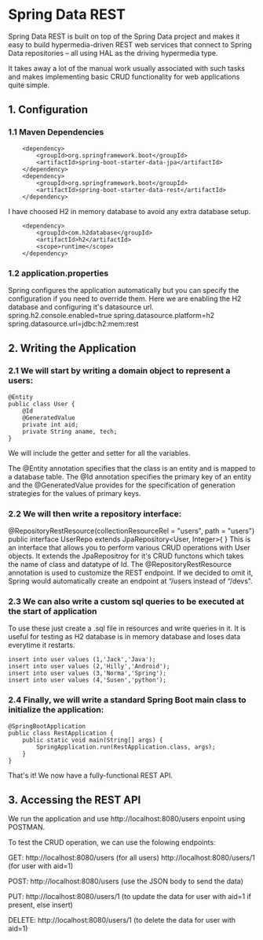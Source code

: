 # Spring Data REST

Spring Data REST is built on top of the Spring Data project and makes it easy to build hypermedia-driven REST web services that connect to Spring Data repositories – all using HAL as the driving hypermedia type.

It takes away a lot of the manual work usually associated with such tasks and makes implementing basic CRUD functionality for web applications quite simple.

## 1. Configuration
### 1.1 Maven Dependencies
```
    <dependency>
        <groupId>org.springframework.boot</groupId>
        <artifactId>spring-boot-starter-data-jpa</artifactId>
    </dependency>
    <dependency>
        <groupId>org.springframework.boot</groupId>
        <artifactId>spring-boot-starter-data-rest</artifactId>
    </dependency>
```
I have choosed H2 in memory database to avoid any extra database setup.
```
    <dependency>
        <groupId>com.h2database</groupId>
        <artifactId>h2</artifactId>
        <scope>runtime</scope>
    </dependency>
```

### 1.2 application.properties
Spring configures the application automatically but you can specify the configuration if you need to override them.
Here we are enabling the H2 database and configuring it's datasource url.
    spring.h2.console.enabled=true
    spring.datasource.platform=h2
    spring.datasource.url=jdbc:h2:mem:rest

## 2. Writing the Application
### 2.1 We will start by writing a domain object to represent a users:
```
@Entity
public class User {
    @Id
    @GeneratedValue
    private int aid;
    private String aname, tech;
}
```
We will include the getter and setter for all the variables.

The @Entity annotation specifies that the class is an entity and is mapped to a database table.
The @Id annotation specifies the primary key of an entity and the @GeneratedValue provides for the specification of generation strategies for the values of primary keys.

### 2.2 We will then write a repository interface:
@RepositoryRestResource(collectionResourceRel = "users", path = "users")
public interface UserRepo extends JpaRepository<User, Integer>{
}
This is an interface that allows you to perform various CRUD operations with User objects. It extends the JpaRepositroy for it's CRUD functons which takes the name of class and datatype of Id.
The @RepositoryRestResource annotation is used to customize the REST endpoint. If we decided to omit it, Spring would automatically create an endpoint at “/users instead of “/devs".

### 2.3 We can also write a custom sql queries to be executed at the start of application
To use these just create a .sql file in resources and write queries in it. It is useful for testing as H2 database is in memory database and loses data everytime it restarts.
```
insert into user values (1,'Jack','Java');
insert into user values (2,'Hilly','Android');
insert into user values (3,'Norma','Spring');
insert into user values (4,'Susen','python');
```

### 2.4 Finally, we will write a standard Spring Boot main class to initialize the application:
```
@SpringBootApplication
public class RestApplication {
	public static void main(String[] args) {
		SpringApplication.run(RestApplication.class, args);
	}
}
```
That's it! We now have a fully-functional REST API.

## 3. Accessing the REST API
We run the application and use http://localhost:8080/users enpoint using POSTMAN.

To test the CRUD operation, we can use the folowing endpoints:

GET:    http://localhost:8080/users (for all users)
        http://localhost:8080/users/1 (for user with aid=1)

POST:   http://localhost:8080/users (use the JSON body to send the data)

PUT:    http://localhost:8080/users/1 (to update the data for user with aid=1 if present, else insert)

DELETE: http://localhost:8080/users/1 (to delete the data for user with aid=1)


